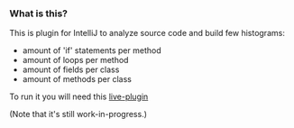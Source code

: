 ### What is this?

This is plugin for IntelliJ to analyze source code and build few histograms:
 - amount of 'if' statements per method
 - amount of loops per method
 - amount of fields per class
 - amount of methods per class

To run it you will need this [live-plugin](https://github.com/dkandalov/live-plugin)

(Note that it's still work-in-progress.)